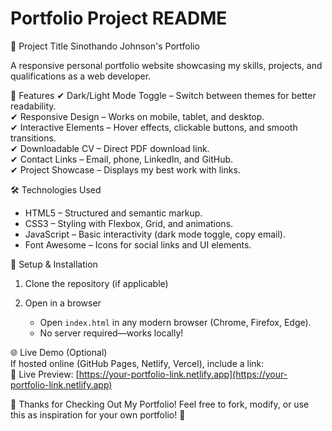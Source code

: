# Portfolio Project README 

📌 Project Title 
Sinothando Johnson's Portfolio  

A responsive personal portfolio website showcasing my skills, projects, and qualifications as a web developer.  

🚀 Features 
✔ Dark/Light Mode Toggle – Switch between themes for better readability.  
✔ Responsive Design – Works on mobile, tablet, and desktop.  
✔ Interactive Elements – Hover effects, clickable buttons, and smooth transitions.  
✔ Downloadable CV – Direct PDF download link.  
✔ Contact Links – Email, phone, LinkedIn, and GitHub.  
✔ Project Showcase – Displays my best work with links.  


🛠 Technologies Used 
- HTML5 – Structured and semantic markup.  
- CSS3 – Styling with Flexbox, Grid, and animations.  
- JavaScript – Basic interactivity (dark mode toggle, copy email).  
- Font Awesome – Icons for social links and UI elements.  


🔧 Setup & Installation  
1. Clone the repository (if applicable)  

2. Open in a browser  
   - Open `index.html` in any modern browser (Chrome, Firefox, Edge).  
   - No server required—works locally!  
      

🌐 Live Demo (Optional)  
If hosted online (GitHub Pages, Netlify, Vercel), include a link:  
🔗 Live Preview: [https://your-portfolio-link.netlify.app](https://your-portfolio-link.netlify.app)  



🎉 Thanks for Checking Out My Portfolio! 
Feel free to fork, modify, or use this as inspiration for your own portfolio! 🚀
